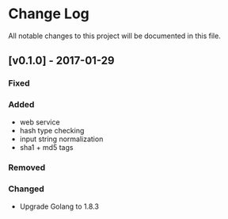 Change Log
==========

All notable changes to this project will be documented in this file.

[v0.1.0] - 2017-01-29
---------------------

### Fixed

### Added

-	web service
-	hash type checking
-	input string normalization
- sha1 + md5 tags

### Removed

### Changed

-	Upgrade Golang to 1.8.3

